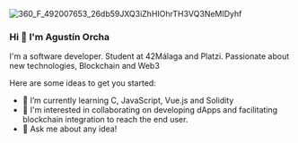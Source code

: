 ![360_F_492007653_26db59JXQ3iZhHIOhrTH3VQ3NeMIDyhf](https://github.com/aguorcha/aguorcha/assets/112417271/93041ff9-f5b2-4bef-9fd2-9e2313b04e41)

### Hi 👋 I'm Agustín Orcha

I'm a software developer. Student at 42Málaga and Platzi. Passionate about new technologies, Blockchain and Web3

Here are some ideas to get you started:

- 🌱 I’m currently learning C, JavaScript, Vue.js and Solidity
- 👯 I'm interested in collaborating on developing dApps and facilitating blockchain integration to reach the end user.
- 💬 Ask me about any idea!


